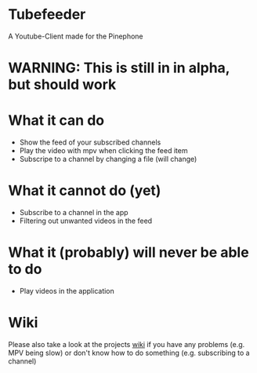 # Tubefeeder
A Youtube-Client made for the Pinephone

# WARNING: This is still in in alpha, but should work

# What it can do
- Show the feed of your subscribed channels
- Play the video with mpv when clicking the feed item
- Subscripe to a channel by changing a file (will change)

# What it cannot do (yet)
- Subscribe to a channel in the app
- Filtering out unwanted videos in the feed

# What it (probably) will never be able to do
- Play videos in the application

# Wiki
Please also take a look at the projects [wiki](https://github.com/Schmiddiii/Tubefeeder/wiki) if you have any problems (e.g. MPV being slow) or don't know how to do something (e.g. subscribing to a channel)
